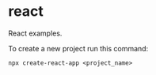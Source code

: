 # react
React examples.

To create a new project run this command:

`npx create-react-app <project_name>`